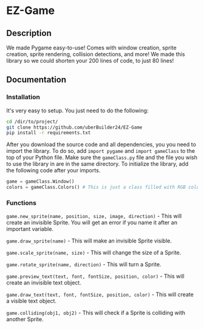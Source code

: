 # EZ-Game
## Description
We made Pygame easy-to-use! Comes with window creation, sprite creation, sprite rendering, collision detections, and more! We made this library so we could shorten your 200 lines of code, to just 80 lines!

## Documentation
### Installation
It's very easy to setup. You just need to do the following:
```sh
cd /dir/to/project/
git clone https://github.com/uberBuilder24/EZ-Game
pip install -r requirements.txt
```
After you download the source code and all dependencies, you you need to import the library. To do so, add `import pygame` and `import gameClass` to the top of your Python file. Make sure the `gameClass.py` file and the file you wish to use the library in are in the same directory. To initialize the library, add the following code after your imports.
```py
game = gameClass.Window()
colors = gameClass.Colors() # This is just a class filled with RGB color codes.
```

### Functions
`game.new_sprite(name, position, size, image, direction)` - This will create an invisible Sprite. You will get an error if you name it after an important variable.

`game.draw_sprite(name)` - This will make an invisible Sprite visible.

`game.scale_sprite(name, size)` - This will change the size of a Sprite.

`game.rotate_sprite(name, direction)` - This will turn a Sprite.

`game.preview_text(text, font, fontSize, position, color)` - This will create an invisible text object.

`game.draw_text(text, font, fontSize, position, color)` - This will create a visible text object.

`game.colliding(obj1, obj2)` - This will check if a Sprite is colliding with another Sprite.
